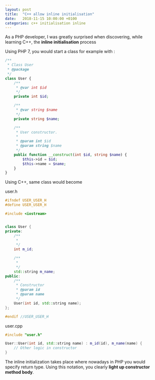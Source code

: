 ```yaml
---
layout: post
title:  "C++ allow inline initialisation"
date:   2018-11-15 10:00:00 +0100
categories: c++ initialisation inline
---
```



As a PHP developer, I was greatly surprised when discovering, while learning C++, the __inline initialisation__ process

Using PHP 7, you would start a class for example with :

```php
/**
 * Class User
 * @package
 */
class User {
    /**
     * @var int $id
     */
    private int $id;

    /**
     * @var string $name
     */
    private string $name;

    /**
     * User constructor.
     *
     * @param int $id
     * @param string $name
     */
    public function __construct(int $id, string $name) {
        $this->id = $id;
        $this->name = $name;
    }
}
```

Using C++, same class would become

user.h
```c++
#ifndef USER_USER_H
#define USER_USER_H

#include <iostream>


class User {
private:
    /**
     *
     */
    int m_id;

    /**
     *
     */
    std::string m_name;
public:
    /**
     * Constructor
     * @param id
     * @param name
     */
    User(int id, std::string name);
};

#endif //USER_USER_H
```

user.cpp
```c++
#include "user.h"

User::User(int id, std::string name) : m_id(id), m_name(name) {
    // Other logic in constructor
}
```

The inline initialization takes place where nowadays in PHP you would specify return type. Using this notation, you clearly __light up constructor method body__.